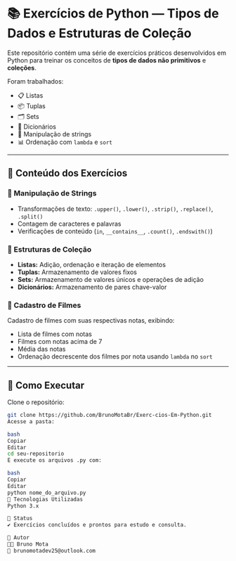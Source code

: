 # 📚 Exercícios de Python — Tipos de Dados e Estruturas de Coleção

Este repositório contém uma série de exercícios práticos desenvolvidos em Python para treinar os conceitos de **tipos de dados não primitivos** e **coleções**.  

Foram trabalhados:
- 📋 Listas
- 📦 Tuplas
- 🗂️ Sets
- 📑 Dicionários
- 📖 Manipulação de strings
- 📊 Ordenação com `lambda` e `sort`

---

## 📌 Conteúdo dos Exercícios

### 📖 Manipulação de Strings
- Transformações de texto: `.upper()`, `.lower()`, `.strip()`, `.replace()`, `.split()`
- Contagem de caracteres e palavras
- Verificações de conteúdo (`in`, `__contains__`, `.count()`, `.endswith()`)

### 📂 Estruturas de Coleção
- **Listas:** Adição, ordenação e iteração de elementos
- **Tuplas:** Armazenamento de valores fixos
- **Sets:** Armazenamento de valores únicos e operações de adição
- **Dicionários:** Armazenamento de pares chave-valor

### 🎥 Cadastro de Filmes
Cadastro de filmes com suas respectivas notas, exibindo:
- Lista de filmes com notas
- Filmes com notas acima de 7
- Média das notas
- Ordenação decrescente dos filmes por nota usando `lambda` no `sort`

---

## 📌 Como Executar

Clone o repositório:
```bash
git clone https://github.com/BrunoMotaBr/Exerc-cios-Em-Python.git
Acesse a pasta:

bash
Copiar
Editar
cd seu-repositorio
E execute os arquivos .py com:

bash
Copiar
Editar
python nome_do_arquivo.py
🚀 Tecnologias Utilizadas
Python 3.x

📅 Status
✔️ Exercícios concluídos e prontos para estudo e consulta.

📌 Autor
👨‍💻 Bruno Mota
📧 brunomotadev25@outlook.com
